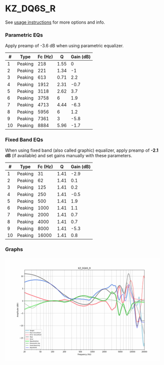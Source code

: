# KZ_DQ6S_R
See [usage instructions](https://github.com/jaakkopasanen/AutoEq#usage) for more options and info.

### Parametric EQs
Apply preamp of -3.6 dB when using parametric equalizer.

|   # | Type    |   Fc (Hz) |    Q |   Gain (dB) |
|-----|---------|-----------|------|-------------|
|   1 | Peaking |       218 | 1.55 |         0   |
|   2 | Peaking |       221 | 1.34 |        -1   |
|   3 | Peaking |       613 | 0.71 |         2.2 |
|   4 | Peaking |      1912 | 2.31 |        -0.7 |
|   5 | Peaking |      3118 | 2.62 |         3.7 |
|   6 | Peaking |      3758 | 6    |         1.9 |
|   7 | Peaking |      4713 | 4.44 |        -6.3 |
|   8 | Peaking |      5956 | 6    |         1.2 |
|   9 | Peaking |      7361 | 3    |        -5.8 |
|  10 | Peaking |      8884 | 5.96 |        -1.7 |

### Fixed Band EQs
When using fixed band (also called graphic) equalizer, apply preamp of **-2.1 dB** (if available) and set gains manually with these parameters.

|   # | Type    |   Fc (Hz) |    Q |   Gain (dB) |
|-----|---------|-----------|------|-------------|
|   1 | Peaking |        31 | 1.41 |        -2.9 |
|   2 | Peaking |        62 | 1.41 |         0.1 |
|   3 | Peaking |       125 | 1.41 |         0.2 |
|   4 | Peaking |       250 | 1.41 |        -0.5 |
|   5 | Peaking |       500 | 1.41 |         1.9 |
|   6 | Peaking |      1000 | 1.41 |         1.1 |
|   7 | Peaking |      2000 | 1.41 |         0.7 |
|   8 | Peaking |      4000 | 1.41 |         0.7 |
|   9 | Peaking |      8000 | 1.41 |        -5.3 |
|  10 | Peaking |     16000 | 1.41 |         0.8 |

### Graphs
![](./KZ_DQ6S_R.png)
